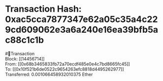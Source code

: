 
Transaction Hash: 0xac5cca7877347e62a05c35a4c229cd609062e3a6a240e16ea39bfb5ac88c1c1b
====================================================================================
  
#💸Transaction  
Block: [[14456714]]  
From: [[0x68b3465833fb72a70ecdf485e0e4c7bd8665fc45]]  
To: [[0x10f521b6de0522c9654263efc8818d4495262977]]  
Transferred: 0.001066458932010375 Ether